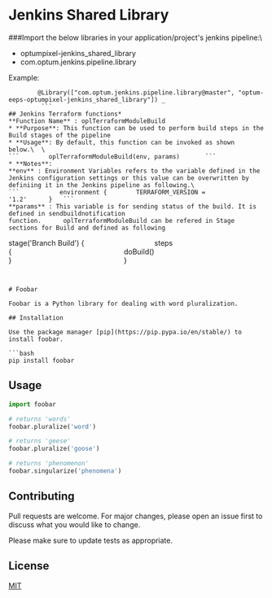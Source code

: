 # Jenkins Shared Library
###Import the below libraries in your application/project's jenkins pipeline:\
- optumpixel-jenkins_shared_library
- com.optum.jenkins.pipeline.library

Example:        
 ```     #! usr/bin/env groovy    
         @Library(["com.optum.jenkins.pipeline.library@master", "optum-eeps-optumpixel-jenkins_shared_library"]) _   
          ```
## Jenkins Terraform functions*
**Function Name** : oplTerraformModuleBuild
* **Purpose**: This function can be used to perform build steps in the Build stages of the pipeline
* **Usage**: By default, this function can be invoked as shown below.\  \
```        oplTerraformModuleBuild(env, params)       ```     
* **Notes**: 
**env** : Environment Variables refers to the variable defined in the Jenkins configuration settings or this value can be overwritten by definiing it in the Jenkins pipeline as following.\ 
```           environment {        TERRAFORM_VERSION = '1.2'      }   ```      
**params** : This variable is for sending status of the build. It is defined in sendbuildnotification function.      oplTerraformModuleBuild can be refered in Stage sections for Build and defined as following
```
stage('Branch Build') {                                  
steps {                                                       
doBuild()                                               
}                                                        }
```


# Foobar

Foobar is a Python library for dealing with word pluralization.

## Installation

Use the package manager [pip](https://pip.pypa.io/en/stable/) to install foobar.

```bash
pip install foobar
```

## Usage

```python
import foobar

# returns 'words'
foobar.pluralize('word')

# returns 'geese'
foobar.pluralize('goose')

# returns 'phenomenon'
foobar.singularize('phenomena')
```

## Contributing

Pull requests are welcome. For major changes, please open an issue first
to discuss what you would like to change.

Please make sure to update tests as appropriate.

## License

[MIT](https://choosealicense.com/licenses/mit/)
